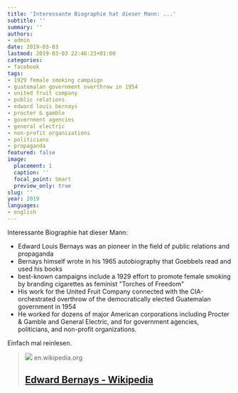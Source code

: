 ```yaml
---
title: 'Interessante Biographie hat dieser Mann: ...'
subtitle: ''
summary: ''
authors:
- admin
date: 2019-03-03
lastmod: 2019-03-03 22:46:23+01:00
categories:
- facebook
tags:
- 1929 female smoking campaign
- guatemalan government overthrow in 1954
- united fruit company
- public relations
- edward louis bernays
- procter & gamble
- government agencies
- general electric
- non-profit organizations
- politicians
- propaganda
featured: false
image:
  placement: 1
  caption: ''
  focal_point: Smart
  preview_only: true
slug: ''
year: 2019
languages:
- english
---
```


Interessante Biographie hat dieser Mann:

- Edward Louis Bernays was an pioneer in the field of public relations and propaganda
- Bernays himself wrote in his 1965 autobiography that Goebbels read and used his books
- best-known campaigns include a 1929 effort to promote female smoking by branding cigarettes as feminist "Torches of Freedom"
- His work for the United Fruit Company connected with the CIA-orchestrated overthrow of the democratically elected Guatemalan government in 1954
- He worked for dozens of major American corporations including Procter & Gamble and General Electric, and for government agencies, politicians, and non-profit organizations.

Einfach mal reinlesen.
> [![](https://upload.wikimedia.org/wikipedia/commons/6/61/Edward_Bernays_cropped.png)](https://en.wikipedia.org/wiki/Edward_Bernays)
> en.wikipedia.org
> ## [Edward Bernays - Wikipedia](https://en.wikipedia.org/wiki/Edward_Bernays)
>